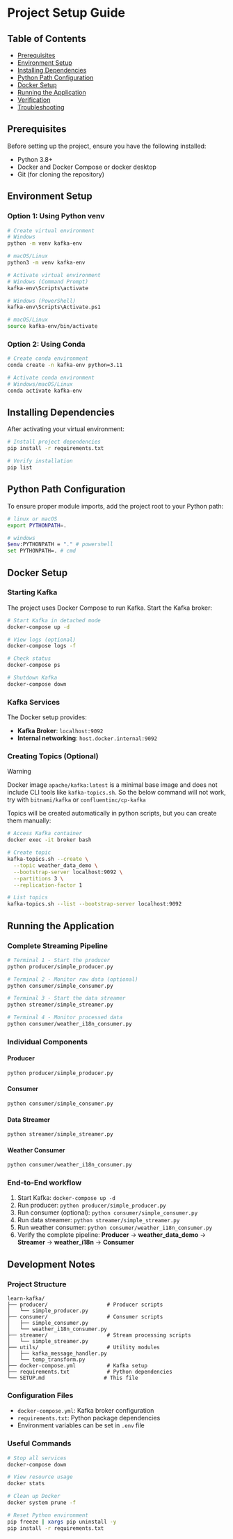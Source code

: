 # Project Setup Guide

## Table of Contents

- [Prerequisites](#prerequisites)
- [Environment Setup](#environment-setup)
- [Installing Dependencies](#installing-dependencies)
- [Python Path Configuration](#python-path-configuration)
- [Docker Setup](#docker-setup)
- [Running the Application](#running-the-application)
- [Verification](#verification)
- [Troubleshooting](#troubleshooting)

## Prerequisites

Before setting up the project, ensure you have the following installed:

- Python 3.8+
- Docker and Docker Compose or docker desktop
- Git (for cloning the repository)

## Environment Setup

### Option 1: Using Python venv

```bash
# Create virtual environment
# Windows
python -m venv kafka-env

# macOS/Linux
python3 -m venv kafka-env

# Activate virtual environment
# Windows (Command Prompt)
kafka-env\Scripts\activate

# Windows (PowerShell)
kafka-env\Scripts\Activate.ps1

# macOS/Linux
source kafka-env/bin/activate
```

### Option 2: Using Conda

```bash
# Create conda environment
conda create -n kafka-env python=3.11

# Activate conda environment
# Windows/macOS/Linux
conda activate kafka-env
```

## Installing Dependencies

After activating your virtual environment:

```bash
# Install project dependencies
pip install -r requirements.txt

# Verify installation
pip list
```

## Python Path Configuration

To ensure proper module imports, add the project root to your Python path:

```bash
# linux or macOS
export PYTHONPATH=.

# windows
$env:PYTHONPATH = "." # powershell
set PYTHONPATH=. # cmd
```

## Docker Setup

### Starting Kafka

The project uses Docker Compose to run Kafka. Start the Kafka broker:

```bash
# Start Kafka in detached mode
docker-compose up -d

# View logs (optional)
docker-compose logs -f

# Check status
docker-compose ps

# Shutdown Kafka
docker-compose down
```

### Kafka Services

The Docker setup provides:

- **Kafka Broker**: `localhost:9092`
- **Internal networking**: `host.docker.internal:9092`

### Creating Topics (Optional)

> [!WARNING]
> Docker image `apache/kafka:latest` is a minimal base image and does not include CLI tools like `kafka-topics.sh`. So the below command will not work, try with `bitnami/kafka` or `confluentinc/cp-kafka`

Topics will be created automatically in python scripts, but you can create them manually:

```bash
# Access Kafka container
docker exec -it broker bash

# Create topic
kafka-topics.sh --create \
  --topic weather_data_demo \
  --bootstrap-server localhost:9092 \
  --partitions 3 \
  --replication-factor 1

# List topics
kafka-topics.sh --list --bootstrap-server localhost:9092
```

## Running the Application

### Complete Streaming Pipeline

```bash
# Terminal 1 - Start the producer
python producer/simple_producer.py

# Terminal 2 - Monitor raw data (optional)
python consumer/simple_consumer.py

# Terminal 3 - Start the data streamer
python streamer/simple_streamer.py

# Terminal 4 - Monitor processed data
python consumer/weather_i18n_consumer.py
```

### Individual Components

#### Producer

```bash
python producer/simple_producer.py
```

#### Consumer

```bash
python consumer/simple_consumer.py
```

#### Data Streamer

```bash
python streamer/simple_streamer.py
```

#### Weather Consumer

```bash
python consumer/weather_i18n_consumer.py
```

### End-to-End workflow

1. Start Kafka: `docker-compose up -d`
2. Run producer: `python producer/simple_producer.py`
3. Run consumer (optional): `python consumer/simple_consumer.py`
4. Run data streamer: `python streamer/simple_streamer.py`
5. Run weather consumer: `python consumer/weather_i18n_consumer.py`
6. Verify the complete pipeline: **Producer** → **weather_data_demo** → **Streamer** → **weather_i18n** → **Consumer**

## Development Notes

### Project Structure

```
learn-kafka/
├── producer/                   # Producer scripts
│   └── simple_producer.py
├── consumer/                   # Consumer scripts
│   ├── simple_consumer.py
│   └── weather_i18n_consumer.py
├── streamer/                   # Stream processing scripts
│   └── simple_streamer.py
├── utils/                      # Utility modules
│   ├── kafka_message_handler.py
│   └── temp_transform.py
├── docker-compose.yml          # Kafka setup
├── requirements.txt            # Python dependencies
└── SETUP.md                   # This file
```

### Configuration Files

- `docker-compose.yml`: Kafka broker configuration
- `requirements.txt`: Python package dependencies
- Environment variables can be set in `.env` file

### Useful Commands

```bash
# Stop all services
docker-compose down

# View resource usage
docker stats

# Clean up Docker
docker system prune -f

# Reset Python environment
pip freeze | xargs pip uninstall -y
pip install -r requirements.txt
```
